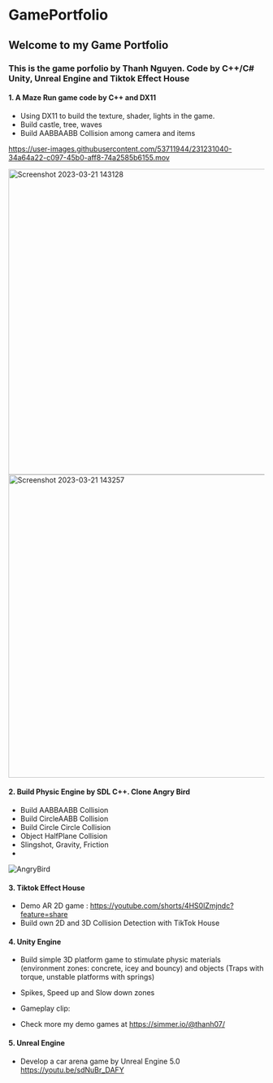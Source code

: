 # GamePortfolio
## Welcome to my Game Portfolio

### This is the game porfolio by Thanh Nguyen. Code by C++/C# Unity, Unreal Engine and Tiktok Effect House
#### 1. A Maze Run game code by C++ and DX11
- Using DX11 to build the texture, shader, lights in the game.
- Build castle, tree, waves
- Build AABBAABB Collision among camera and items

https://user-images.githubusercontent.com/53711944/231231040-34a64a22-c097-45b0-aff8-74a2585b6155.mov

<img width="601" alt="Screenshot 2023-03-21 143128" src="https://user-images.githubusercontent.com/53711944/226707644-476e6d64-437d-433a-9e0c-b3e98758902a.png">
<img width="596" alt="Screenshot 2023-03-21 143257" src="https://user-images.githubusercontent.com/53711944/226707780-68207f1a-e116-4fea-8b77-e1d35d2494ef.png">



#### 2. Build Physic Engine by SDL C++. Clone Angry Bird
- Build AABBAABB Collision
- Build CircleAABB Collision
- Build Circle Circle Collision
- Object HalfPlane Collision
- Slingshot, Gravity, Friction 
- 
![AngryBird](https://user-images.githubusercontent.com/53711944/226696637-7b32dc7a-26e2-4e75-9a57-1712911429e2.png)

#### 3. Tiktok Effect House
- Demo AR 2D game : https://youtube.com/shorts/4HS0lZmjndc?feature=share
- Build own 2D and 3D Collision Detection with TikTok House

#### 4. Unity Engine 
- Build simple 3D platform game to stimulate physic materials (environment zones: concrete, icey and bouncy) and objects (Traps with torque, unstable platforms with springs)
- Spikes, Speed up and Slow down zones
- Gameplay clip:

- Check more my demo games at https://simmer.io/@thanh07/
#### 5. Unreal Engine  
- Develop a car arena game by Unreal Engine 5.0
https://youtu.be/sdNuBr_DAFY
